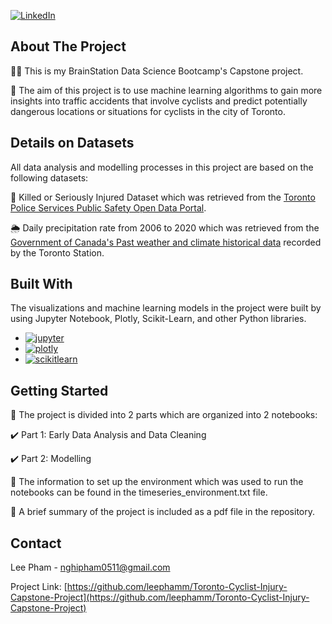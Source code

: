 [![LinkedIn][linkedin-shield]][linkedin-url]


<!-- ABOUT THE PROJECT -->
## About The Project

:woman_student: This is my BrainStation Data Science Bootcamp's Capstone project. 

:dart: The aim of this project is to use machine learning algorithms to gain more insights into traffic accidents that involve cyclists and predict potentially dangerous locations or situations for cyclists in the city of Toronto.  


## Details on Datasets

All data analysis and modelling processes in this project are based on the following datasets: 

:police_officer: Killed or Seriously Injured Dataset which was retrieved from the [Toronto Police Services Public Safety Open Data Portal](https://data.torontopolice.on.ca/datasets/TorontoPS::ksi/about).

:sun_behind_rain_cloud: Daily precipitation rate from 2006 to 2020 which was retrieved from the [Government of Canada's Past weather and climate historical data](https://climate.weather.gc.ca/climate_data/daily_data_e.html?hlyRange=1953-01-01%7C1969-05-31&dlyRange=1840-03-01%7C2017-04-27&mlyRange=1840-01-01%7C2006-12-01&StationID=5051&Prov=ON&urlExtension=_e.html&searchType=stnProv&optLimit=yearRange&StartYear=2006&EndYear=2020&selRowPerPage=25&Line=369&lstProvince=ON&timeframe=2&Day=26&Year=2006&Month=1#) recorded by the Toronto Station.

## Built With

The visualizations and machine learning models in the project were built by using Jupyter Notebook, Plotly, Scikit-Learn, and other Python libraries.  

* [![jupyter][jupyter.js]][jupyter-url]
* [![plotly][plotly.js]][plotly-url]
* [![scikitlearn][scikitlearn.js]][scikitlearn-url]


## Getting Started

:file_folder: The project is divided into 2 parts which are organized into 2 notebooks: 

:heavy_check_mark: Part 1: Early Data Analysis and Data Cleaning

:heavy_check_mark: Part 2: Modelling  

:paperclip: The information to set up the environment which was used to run the notebooks can be found in the timeseries_environment.txt file. 

:paperclip: A brief summary of the project is included as a pdf file in the repository. 


## Contact

Lee Pham - nghipham0511@gmail.com

Project Link: [https://github.com/leephamm/Toronto-Cyclist-Injury-Capstone-Project](https://github.com/leephamm/Toronto-Cyclist-Injury-Capstone-Project)


<!-- MARKDOWN LINKS & IMAGES -->
<!-- https://www.markdownguide.org/basic-syntax/#reference-style-links -->
[linkedin-shield]: https://img.shields.io/badge/-LinkedIn-black.svg?style=for-the-badge&logo=linkedin&colorB=555
[linkedin-url]: https://linkedin.com/in/phamlee
[jupyter.js]: https://img.shields.io/badge/-Jupyter%20Notebook%20-20232A?style=for-the-badge&logo=jupyter&logoColor=white
[jupyter-url]: https://jupyter.org
[plotly.js]: https://img.shields.io/badge/-Plotly-20232A?style=for-the-badge&logo=plotly&logoColor=white
[plotly-url]: https://plotly.com
[scikitlearn.js]: https://img.shields.io/badge/-SCIKIT--LEARN-20232A?style=for-the-badge&logo=scikitlearn&logoColor=white
[scikitlearn-url]: https://scikit-learn.org
